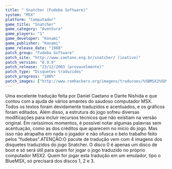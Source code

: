 ```yaml
---
title: " Snatcher (Fudeba Software)"
system: "MSX"
platform: "Computador"
game_title: "Snatcher"
game_category: "Aventura"
game_players: "1"
game_developer: "Konami"
game_publisher: "Konami"
game_release_date: "1988"
patch_group: "Fudeba Software"
patch_site: "http://www.caetano.eng.br/snatcher/ (inativo)"
patch_version: "0.9.9"
patch_release: "23/12/2003 (provavelmente)"
patch_type: "Disquetes traduzidos"
patch_progress: "100%"
patch_images: ["http://www.romhackers.org/imagens/traducoes/%5BMSX2%5D%20Snatcher%20-%20Fudeba%20Software%20-%201.png","http://www.romhackers.org/imagens/traducoes/%5BMSX2%5D%20Snatcher%20-%20Fudeba%20Software%20-%202.png","http://www.romhackers.org/imagens/traducoes/%5BMSX2%5D%20Snatcher%20-%20Fudeba%20Software%20-%203.png"]
---
```

Uma excelente tradução feita por Daniel Caetano e Dante Nishida e que contou com a ajuda de vários amantes do saudoso computador MSX. Todos os textos foram devidamente traduzidos e acentuados, e os gráficos foram editados. Além disso, a estrutura do jogo sofreu diversas modificações para incluir recursos técnicos que não existiam na versão original. Em raríssimos momentos, é possível notar algumas palavras sem acentuação, como as dos créditos que aparecem no início do jogo. Mas isso não atrapalha em nada o jogador e não ofusca o belo trabalho feito pelos "fudebas".ATENÇÃO:O pacote de tradução vem com 4 imagens dos disquetes traduzidos do jogo Snatcher. O disco 0 é apenas um disco de boot e só será útil para quem for jogar o jogo traduzido no próprio computador MSX2. Quem for jogar esta tradução em um emulador, tipo o BlueMSX, só precisará dos discos 1, 2 e 3.